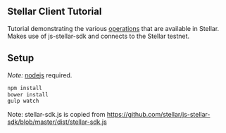 ## Stellar Client Tutorial
Tutorial demonstrating the various [operations](https://github.com/stellar/docs/concepts/operations.md) that are available in Stellar. Makes use of js-stellar-sdk and connects to the Stellar testnet.
## Setup
*Note:* [nodejs](https://nodejs.org/download/) required.
```javascript
npm install
bower install
gulp watch
```
Note: stellar-sdk.js is copied from https://github.com/stellar/js-stellar-sdk/blob/master/dist/stellar-sdk.js
